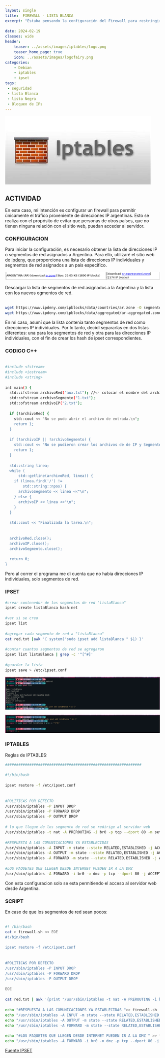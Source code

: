 ```yaml
---
layout: single
title:  FIREWALL - LISTA BLANCA 
excerpt: "Estaba pensando la configuración del Firewall para restringir el acceso al servidor web solo a IP Argentinas. ¿Por qué debo permitir que el servidor sea accesible para todo el mundo si solo espero únicamente tráfico proveniente de Argentina? Sería más apropiado permitir únicamente el acceso a direcciones IP proveniente de Argentina que de china."

date: 2024-02-19
classes: wide
header:
    teaser: ../assets/images/iptables/logo.png
    teaser_home_page: true
    icon: ../assets/images/logofairy.png
categories:
    - Debian
    - iptables
    - ipset
tags:
 - seguridad
 - lista Blanca
 - lista Negra
 - Bloqueo de IPs 
---
```


![](../assets/images/iptables/wallpapers.jpeg)

## ACTIVIDAD

En este caso, mi intención es configurar un firewall para permitir únicamente el tráfico proveniente de direcciones IP argentinas. Esto se realiza con el propósito de evitar que personas de otros países, que no tienen ninguna relación con el sitio web, puedan acceder al servidor.




### CONFIGURACION

Para iniciar la configuración, es necesario obtener la lista de direcciones IP o segmentos de red asignados a Argentina. Para ello, utilizaré el sitio web de [ipdeny](https://www.ipdeny.com/ipblocks/), que proporciona una lista de direcciones IP individuales y segmentos de red asignados a un país específico.


![](../assets/images/iptables/ipdeny.png)

Descargar la lista de segmentos de red asignados a la Argentina y la lista con los nuevos egmentos de red.

```bash

wget https://www.ipdeny.com/ipblocks/data/countries/ar.zone -O segmentosRed1.txt
wget https://www.ipdeny.com/ipblocks/data/aggregated/ar-aggregated.zone -O segmentosRed2.txt 

```


En mi caso, asumí que la lista contenía tanto segmentos de red como direcciones IP individuales. Por lo tanto, decidí separarlas en dos listas diferentes: una para los segmentos de red y otra para las direcciones IP individuales, con el fin de crear los hash de ipset correspondientes.

### CODIGO C++
```bash 

#include <fstream>
#include <iostream>
#include <string>

int main() {
  std::ifstream archivoRed("aux.txt"); //<- colocar el nombre del archivo 
  std::ofstream archivoSegmento("1.txt");
  std::ofstream archivoIP("2.txt");

  if (!archivoRed) {
    std::cout << "No se pudo abrir el archivo de entrada.\n";
    return 1;
  }

  if (!archivoIP || !archivoSegmento) {
    std::cout << "No se pudieron crear los archivos de de IP y Segmento." << std::endl;
    return 1;
  }

  std::string linea;
  while (
      std::getline(archivoRed, linea)) {
    if (linea.find('/') !=
        std::string::npos) {            
      archivoSegmento << linea <<"\n"; 
    } else {
      archivoIP << linea <<"\n";
    }
  }

  std::cout << "Finalizada la tarea.\n";

  
  archivoRed.close();
  archivoIP.close();
  archivoSegmento.close();

  return 0;
}

```
Pero al correr el programa me di cuenta que no habia direcciones IP individuales, solo segmentos de red.


### IPSET 

```bash 
#crear contenedor de los segmentos de red "listaBlanca"
ipset create listaBlanca hash:net 

#ver si se creo 
ipset list

#agregar cada segmento de red a "listaBlanca"
cat red.txt |awk '{ system("sudo ipset add listaBlanca " $1) }'

#contar cuantos segmentos de red se agregaron
ipset list listaBlanca | grep -c '^[^#]'

#guardar la lista 
ipset save > /etc/ipset.conf

```
![](../assets/images/iptables/crearIpset.png)

![](../assets/images/iptables/agregarLista2.png)

### IPTABLES 

Reglas de IPTABLES:


```bash
############################################################## 

#!/bin/bash

ipset restore -f /etc/ipset.conf


#POLITICAS POR DEFECTO
/usr/sbin/iptables -P INPUT DROP
/usr/sbin/iptables -P FORWARD DROP
/usr/sbin/iptables -P OUTPUT DROP

# lo que llegue de los segmento de red se redirige al servidor web 
/usr/sbin/iptables -t nat -A PREROUTING -i br0 -p tcp --dport 80 -m set --match-set listaBlanca src -j DNAT --to 192.168.100.2:80

#RESPUESTA A LAS COMUNICACIONES YA ESTABLECIDAS 
/usr/sbin/iptables -A INPUT -m state --state RELATED,ESTABLISHED -j ACCEPT
/usr/sbin/iptables -A OUTPUT -m state --state RELATED,ESTABLISHED -j ACCEPT
/usr/sbin/iptables -A FORWARD -m state --state RELATED,ESTABLISHED -j ACCEPT #necesaria para ver la pag web 

#LOS PAQUETES QUE LLEGEN DESDE INTERNET PUEDEN IR A LA DMZ
/usr/sbin/iptables -A FORWARD -i br0 -o dmz -p tcp --dport 80 -j ACCEPT

```

Con esta configuracion solo se esta permitiendo el acceso al servidor web desde Argentina. 


### SCRIPT 

En caso de que los segmentos de red sean pocos:

```bash 

#! /bin/bash
cat > firewall.sh << EOE
#!/bin/bash

ipset restore -f /etc/ipset.conf


#POLITICAS POR DEFECTO
/usr/sbin/iptables -P INPUT DROP
/usr/sbin/iptables -P FORWARD DROP
/usr/sbin/iptables -P OUTPUT DROP

EOE

cat red.txt | awk '{print "/usr/sbin/iptables -t nat -A PREROUTING -i br0 -p tcp --dport 80 -s " $1 " -j DNAT --to 192.168.100.2:80"}' >> firewall.sh 

echo "#RESPUESTA A LAS COMUNICACIONES YA ESTABLECIDAS ">> firewall.sh  
echo "/usr/sbin/iptables -A INPUT -m state --state RELATED,ESTABLISHED -j ACCEPT ">> firewall.sh  
echo "/usr/sbin/iptables -A OUTPUT -m state --state RELATED,ESTABLISHED -j ACCEPT ">> firewall.sh  
echo "/usr/sbin/iptables -A FORWARD -m state --state RELATED,ESTABLISHED -j ACCEPT ">> firewall.sh 

echo "#LOS PAQUETES QUE LLEGEN DESDE INTERNET PUEDEN IR A LA DMZ " >> firewall.sh
echo "/usr/sbin/iptables -A FORWARD -i br0 -o dmz -p tcp --dport 80 -j ACCEPT" >> firewall.sh

```
[Fuente IPSET](https://www.ipfire.org/docs/configuration/firewall/ipset)

